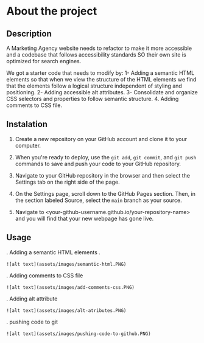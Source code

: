 # About the project

## Description

A Marketing Agency website needs to refactor to make it more accessible and a codebase that follows accessibility standards SO their own site is optimized for search engines.

We got a starter code that needs to modify by:
1- Adding a semantic HTML elements so that when we view the structure of the HTML elements we find that the elements follow a logical structure independent of styling and positioning.
2- Adding accessible alt attributes.
3- Consolidate and organize CSS selectors and properties to follow semantic structure.
4. Adding comments to CSS file.

## Instalation

1. Create a new repository on your GitHub account and clone it to your computer.

2. When you're ready to deploy, use the `git add`, `git commit`, and `git push` commands to save and push your code to your GitHub repository.

3. Navigate to your GitHub repository in the browser and then select the Settings tab on the right side of the page.

4. On the Settings page, scroll down to the GitHub Pages section. Then, in the section labeled Source, select the `main` branch as your source.

5. Navigate to <your-github-username.github.io/your-repository-name> and you will find that your new webpage has gone live.

## Usage

. Adding a semantic HTML elements . 
    
    ![alt text](assets/images/semantic-html.PNG)
    
. Adding comments to CSS file 
    
    ![alt text](assets/images/add-comments-css.PNG)

. Adding alt attribute 
    
    ![alt text](assets/images/alt-atributes.PNG)

. pushing code to git 
    
    ![alt text](assets/images/pushing-code-to-github.PNG)



